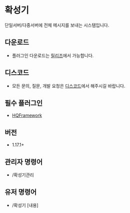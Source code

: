 # 확성기
단일서버/다중서버에 전체 메시지를 보내는 시스템입니다.

## 다운로드
* 플러그인 다운로드는 [릴리즈](https://github.com/HQService/HQLoudSpeaker/releases)에서 가능합니다.

## 디스코드
* 모든 문의, 질문, 개발 요청은 [디스코드](https://discord.gg/hUkaca9ZQu)에서 해주시길 바랍니다.

## 필수 플러그인
* [HQFramework](https://github.com/HQService/HQFramework)

## 버전
* 1.17.1+

## 관리자 명령어
* /확성기관리

## 유저 명령어
* /확성기 [내용]